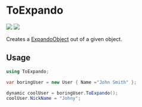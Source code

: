 # ToExpando

[![][build-img]][build]
[![][nuget-img]][nuget]

Creates a [ExpandoObject] out of a given object.

## Usage

```cs
using ToExpando;

var boringUser = new User { Name ="John Smith" };

dynamic coolUser = boringUser.ToExpando();
coolUser.NickName = "Johny";
```

[build]:     https://ci.appveyor.com/project/TallesL/ConnectionTester
[build-img]: https://ci.appveyor.com/api/projects/status/github/tallesl/ConnectionTester

[nuget]:     http://badge.fury.io/nu/ConnectionTester
[nuget-img]: https://badge.fury.io/nu/ConnectionTester.png

[ExpandoObject]: https://msdn.microsoft.com/library/System.Dynamic.ExpandoObject